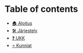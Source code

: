 # Table of contents

* [🏠 Aloitus](README.md)
* [🛠 Järjestely](setting-up.md)
* [❓ UKK](faq.md)
* [⭐ Kunniat](kunniat.md)
